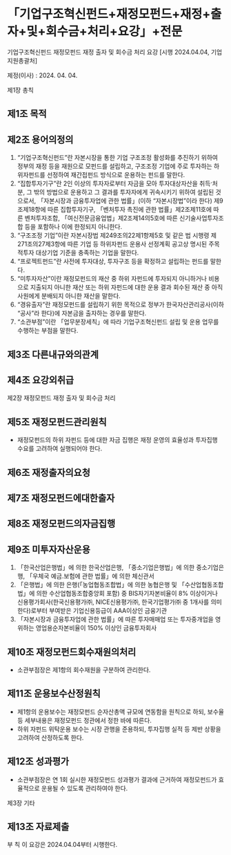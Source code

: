 # 「기업구조혁신펀드+재정모펀드+재정+출자+및+회수금+처리+요강」+전문

기업구조혁신펀드 재정모펀드 재정 출자 및 회수금 처리 요강
[시행 2024.04.04, 기업지원총괄처]

제정(이사) : 2024. 04. 04.

제1장 총칙

## 제1조 목적

## 제2조 용어의정의
1. “기업구조혁신펀드”란 자본시장을 통한 기업 구조조정 활성화를 추진하기 위하여 정부의 재정 등을 재원으로 모펀드를 설립하고, 구조조정 기업에 주로 투자하는 하위자펀드를 선정하여 재간접펀드 방식으로 운용하는 펀드를 말한다.
2. “집합투자기구”란 2인 이상의 투자자로부터 자금을 모아 투자대상자산을 취득&#903;처분, 그 밖의 방법으로 운용하고 그 결과를 투자자에게 귀속시키기 위하여 설립된 것으로서, 「자본시장과 금융투자업에 관한 법률」(이하 “자본시장법”이라 한다) 제9조제18항에 따른 집합투자기구, 「벤처투자 촉진에 관한 법률」제2조제11호에 따른 벤처투자조합, 「여신전문금융업법」제2조제14의5호에 따른 신기술사업투자조합 등을 포함하나 이에 한정되지 아니한다.
3. “구조조정 기업”이란 자본시장법 제249조의22제1항제5호 및 같은 법 시행령 제271조의27제3항에 따른 기업 등 하위자펀드 운용사 선정계획 공고상 명시된 주목적투자 대상기업 기준을 충족하는 기업을 말한다.
4. “프로젝트펀드”란 사전에 투자대상, 투자구조 등을 확정하고 설립하는 펀드를 말한다.
5. “미투자자산”이란 재정모펀드의 재산 중 하위 자펀드에 투자되지 아니하거나 비용으로 지출되지 아니한 재산 또는 하위 자펀드에 대한 운용 결과 회수된 재산 중 아직 사원에게 분배되지 아니한 재산을 말한다.
6. “경유출자”란 재정모펀드를 설립하기 위한 목적으로 정부가 한국자산관리공사(이하 “공사”라 한다)에 자본금을 출자하는 경우를 말한다.
7. “소관부점”이란 「업무분장세칙」에 따라 기업구조혁신펀드 설립 및 운용 업무를 수행하는 부점을 말한다.

## 제3조 다른내규와의관계

## 제4조 요강외취급

제2장 재정모펀드 재정 출자 및 회수금 처리

## 제5조 재정모펀드관리원칙
- 재정모펀드의 하위 자펀드 등에 대한 자금 집행은 재정 운영의 효율성과 투자집행 수요를 고려하여 실행되어야 한다.

## 제6조 재정출자의요청

## 제7조 재정모펀드에대한출자

## 제8조 재정모펀드의자금집행

## 제9조 미투자자산운용
1. 「한국산업은행법」에 의한 한국산업은행, 「중소기업은행법」에 의한 중소기업은행, 「우체국 예금&#8228;보험에 관한 법률」에 의한 체신관서
2. 「은행법」에 의한 은행(「농업협동조합법」에 의한 농협은행 및 「수산업협동조합법」에 의한 수산업협동조합중앙회 포함) 중 BIS자기자본비율이 8% 이상이거나 신용평가회사(한국신용평가㈜, NICE신용평가㈜, 한국기업평가㈜ 중 1개사를 의미한다)로부터 부여받은 기업신용등급이 AAA이상인 금융기관
3. 「자본시장과 금융투자업에 관한 법률」에 따른 투자매매업 또는 투자중개업을 영위하는 영업용순자본비율이 150% 이상인 금융투자회사

## 제10조 재정모펀드회수재원의처리
- 소관부점장은 제1항의 회수재원을 구분하여 관리한다.

## 제11조 운용보수산정원칙
- 제1항의 운용보수는 재정모펀드 순자산총액 규모에 연동함을 원칙으로 하되, 보수율 등 세부내용은 재정모펀드 정관에서 정한 바에 따른다.
- 하위 자펀드 위탁운용 보수는 시장 관행을 준용하되, 투자집행 실적 등 제반 상황을 고려하여 산정하도록 한다.

## 제12조 성과평가
- 소관부점장은 연 1회 실시한 재정모펀드 성과평가 결과에 근거하여 재정모펀드가 효율적으로 운용될 수 있도록 관리하여야 한다.

제3장 기타

## 제13조 자료제출

부    칙
이 요강은 2024.04.04부터 시행한다.
